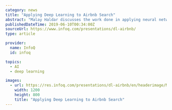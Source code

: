 ```yaml
---
category: news
title: "Applying Deep Learning to Airbnb Search"
abstract: "Malay Haldar discusses the work done in applying neural networks at Airbnb to improve the search beyond the results obtained with ML. Malay Haldar is a machine learning engineer working on search ranking at Airbnb. Prior to Airbnb, Malay worked on applying ..."
publishedDateTime: 2019-06-10T00:34:00Z
sourceUrl: https://www.infoq.com/presentations/dl-airbnb/
type: article

provider:
  name: InfoQ
  id: infoq

topics:
  - AI
  - deep learning

images:
  - url: https://res.infoq.com/presentations/dl-airbnb/en/headerimage/Malay-Haldar-h-1559954724803.jpg
    width: 1200
    height: 800
    title: "Applying Deep Learning to Airbnb Search"
---
```

